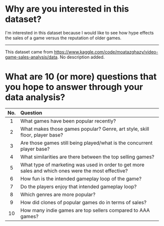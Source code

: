 # Why are you interested in this dataset?

I'm interested in this dataset because I would like to see how hype effects the sales of a game versus the reputation of older games.

---

This dataset came from https://www.kaggle.com/code/moatazghazy/video-game-sales-analysis/data.
No description added.

# What are 10 (or more) questions that you hope to answer through your data analysis?

No. | Question
:-:|:-
1 | What games have been popular recently?
2 | What makes those games popular? Genre, art style, skill floor, player base?
3 | Are those games still being played/what is the concurrent player base?
4 | What similarities are there between the top selling games?
5 | What type of marketing was used in order to get more sales and which ones were the most effective?
6 | How fun is the intended gameplay loop of the game?
7 | Do the players enjoy that intended gameplay loop?
8 | Which genres are more popular?
9 | How did clones of popular games do in terms of sales?
10 | How many indie games are top sellers compared to AAA games?
